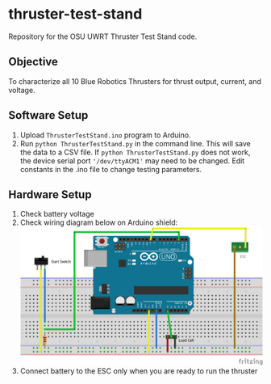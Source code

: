 # thruster-test-stand
Repository for the OSU UWRT Thruster Test Stand code.

## Objective ##
To characterize all 10 Blue Robotics Thrusters for thrust output, current, and voltage.

## Software Setup ##
1. Upload `ThrusterTestStand.ino` program to Arduino.
2. Run `python ThrusterTestStand.py` in the command line. This will save the data to a CSV file.
If `python ThrusterTestStand.py` does not work, the device serial port `'/dev/ttyACM1'` may need to be changed. Edit constants in the .ino file to change testing parameters.

## Hardware Setup ##
1. Check battery voltage
2. Check wiring diagram below on Arduino shield:
![alt text](https://github.com/lisadlima/thruster-test-stand/blob/master/ThrusterTestStand/ThrusterTestStandDiagram.png)
3. Connect battery to the ESC only when you are ready to run the thruster
